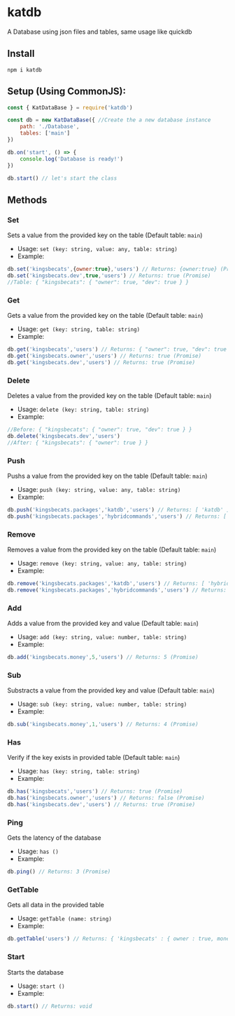 # katdb
A Database using json files and tables, same usage like quickdb

## Install
```fix
npm i katdb
```

## Setup (Using CommonJS):
```js
const { KatDataBase } = require('katdb')

const db = new KatDataBase({ //Create the a new database instance
    path: './Database',
    tables: ['main']
})

db.on('start', () => {
    console.log('Database is ready!')
})

db.start() // let's start the class
```

## Methods
### Set
Sets a value from the provided key on the table (Default table: `main`)
- Usage: `set (key: string, value: any, table: string)`
- Example:
```js
db.set('kingsbecats',{owner:true},'users') // Returns: {owner:true} (Promise)
db.set('kingsbecats.dev',true,'users') // Returns: true (Promise)
//Table: { "kingsbecats": { "owner": true, "dev": true } }
```

### Get
Gets a value from the provided key on the table (Default table: `main`)
- Usage: `get (key: string, table: string)`
- Example:
```js
db.get('kingsbecats','users') // Returns: { "owner": true, "dev": true } (Promise)
db.get('kingsbecats.owner','users') // Returns: true (Promise)
db.get('kingsbecats.dev','users') // Returns: true (Promise)
```

### Delete
Deletes a value from the provided key on the table (Default table: `main`)
- Usage: `delete (key: string, table: string)`
- Example:
```js
//Before: { "kingsbecats": { "owner": true, "dev": true } }
db.delete('kingsbecats.dev','users')
//After: { "kingsbecats": { "owner": true } }
```

### Push
Pushs a value from the provided key on the table (Default table: `main`)
- Usage: `push (key: string, value: any, table: string)`
- Example:
```js
db.push('kingsbecats.packages','katdb','users') // Returns: [ 'katdb' ] (Promise)
db.push('kingsbecats.packages','hybridcommands','users') // Returns: [ 'katdb', 'hybridcommands' ] (Promise)
```

### Remove
Removes a value from the provided key on the table (Default table: `main`)
- Usage: `remove (key: string, value: any, table: string)`
- Example:
```js
db.remove('kingsbecats.packages','katdb','users') // Returns: [ 'hybridcommands' ] (Promise)
db.remove('kingsbecats.packages','hybridcommands','users') // Returns: [ ] (Promise)
```

### Add
Adds a value from the provided key and value (Default table: `main`)
- Usage: `add (key: string, value: number, table: string)`
- Example:
```js
db.add('kingsbecats.money',5,'users') // Returns: 5 (Promise)
```

### Sub
Substracts a value from the provided key and value (Default table: `main`)
- Usage: `sub (key: string, value: number, table: string)`
- Example:
```js
db.sub('kingsbecats.money',1,'users') // Returns: 4 (Promise)
```

### Has
Verify if the key exists in provided table (Default table: `main`)
- Usage: `has (key: string, table: string)`
- Example:
```js
db.has('kingsbecats','users') // Returns: true (Promise)
db.has('kingsbecats.owner','users') // Returns: false (Promise)
db.has('kingsbecats.dev','users') // Returns: true (Promise)
```

### Ping
Gets the latency of the database
- Usage: `has ()`
- Example:
```js
db.ping() // Returns: 3 (Promise)
```

### GetTable
Gets all data in the provided table
- Usage: `getTable (name: string)`
- Example:
```js
db.getTable('users') // Returns: { 'kingsbecats' : { owner : true, money : 4, packages : [ ] } } (Promise)
```

### Start
Starts the database
- Usage: `start ()`
- Example:
```js
db.start() // Returns: void
```